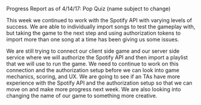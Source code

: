 Progress Report as of 4/14/17:
Pop Quiz (name subject to change)

This week we continued to work with the Spotify API with varying levels of success. We are able to individually import songs to test the gameplay with, but taking the game to the next step and using authorization tokens to import more than one song at a time has been giving us some issues.

We are still trying to connect our client side game and our server side service where we will authorize the Spotify API and then import a playlist that we will use to run the game. We need to continue to work on this connection and the authorization setup before we can look into game mechanics, scoring, and UX. We are going to see if an TAs have more experience with the Spotify API and the authorization setup so that we can move on and make more progress next week. 
We are also looking into changing the name of our game to something more creative. 